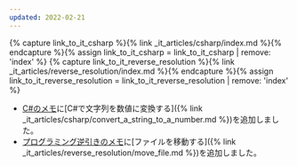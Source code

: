 ```yaml
---
updated: 2022-02-21
---
```

{% capture link_to_it_csharp %}{% link _it_articles/csharp/index.md %}{% endcapture %}{% assign link_to_it_csharp = link_to_it_csharp | remove: 'index' %}
{% capture link_to_it_reverse_resolution %}{% link _it_articles/reverse_resolution/index.md %}{% endcapture %}{% assign link_to_it_reverse_resolution = link_to_it_reverse_resolution | remove: 'index' %}

- [C#のメモ]({{link_to_it_csharp}})に[C#で文字列を数値に変換する]({% link _it_articles/csharp/convert_a_string_to_a_number.md %})を追加しました。
- [プログラミング逆引きのメモ]({{link_to_it_reverse_resolution}})に[ファイルを移動する]({% link _it_articles/reverse_resolution/move_file.md %})を追加しました。